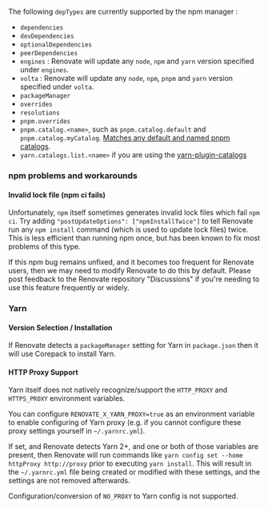 The following `depTypes` are currently supported by the npm manager :

- `dependencies`
- `devDependencies`
- `optionalDependencies`
- `peerDependencies`
- `engines` : Renovate will update any `node`, `npm` and `yarn` version specified under `engines`.
- `volta` : Renovate will update any `node`, `npm`, `pnpm` and `yarn` version specified under `volta`.
- `packageManager`
- `overrides`
- `resolutions`
- `pnpm.overrides`
- `pnpm.catalog.<name>`, such as `pnpm.catalog.default` and `pnpm.catalog.myCatalog`. [Matches any default and named pnpm catalogs](https://pnpm.io/catalogs#defining-catalogs).
- `yarn.catalogs.list.<name>` if you are using the [yarn-plugin-catalogs](https://github.com/toss/yarn-plugin-catalogs)

### npm problems and workarounds

#### Invalid lock file (npm ci fails)

Unfortunately, `npm` itself sometimes generates invalid lock files which fail `npm ci`.
Try adding `"postUpdateOptions": ["npmInstallTwice"]` to tell Renovate run any `npm install` command (which is used to update lock files) twice.
This is less efficient than running npm once, but has been known to fix most problems of this type.

If this npm bug remains unfixed, and it becomes too frequent for Renovate users, then we may need to modify Renovate to do this by default.
Please post feedback to the Renovate repository "Discussions" if you're needing to use this feature frequently or widely.

### Yarn

#### Version Selection / Installation

If Renovate detects a `packageManager` setting for Yarn in `package.json` then it will use Corepack to install Yarn.

#### HTTP Proxy Support

Yarn itself does not natively recognize/support the `HTTP_PROXY` and `HTTPS_PROXY` environment variables.

You can configure `RENOVATE_X_YARN_PROXY=true` as an environment variable to enable configuring of Yarn proxy (e.g. if you cannot configure these proxy settings yourself in `~/.yarnrc.yml`).

If set, and Renovate detects Yarn 2+, and one or both of those variables are present, then Renovate will run commands like `yarn config set --home httpProxy http://proxy` prior to executing `yarn install`.
This will result in the `~/.yarnrc.yml` file being created or modified with these settings, and the settings are not removed afterwards.

Configuration/conversion of `NO_PROXY` to Yarn config is not supported.
